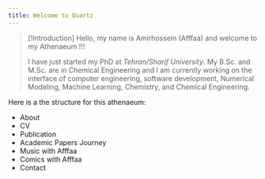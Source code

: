 ```yaml
---
title: Welcome to Quartz
---
```



> [!Introduction] Hello, my name is Amirhossein (Afffaa) and welcome to my Athenaeum !!!
> 
> I have just started my PhD at _Tehran/Sharif University_. My B.Sc. and M.Sc. are in Chemical Engineering and I am currently working on the interface of computer engineering, software development, Numerical Modeling, Machine Learning, Chemistry, and Chemical Engineering.



Here is a the structure for this athenaeum:
- About
- CV
- Publication
- Academic Papers Journey
- Music with Afffaa
- Comics with Afffaa
- Contact